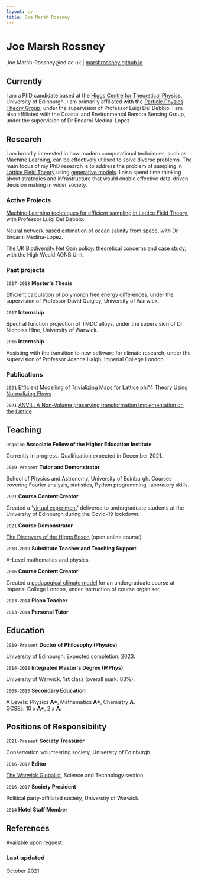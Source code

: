 ```yaml
---
layout: cv
title: Joe Marsh Rossney
---
```

# Joe Marsh Rossney

<div id="webaddress">
Joe.Marsh-Rossney@ed.ac.uk
| <a href="https://marshrossney.github.io">marshrossney.github.io</a>
</div>


## Currently

I am a PhD candidate based at the [Higgs Centre for Theoretical Physics](https://higgs.ph.ed.ac.uk/), University of Edinburgh.
I am primarily affiliated with the [Particle Physics Theory Group](https://www.ph.ed.ac.uk/particle-physics-theory), under the supervision of Professor Luigi Del Debbio.
I am also affiliated with the Coastal and Environmental Remote Sensing Group, under the supervision of Dr Encarni Medina-Lopez.


## Research

I am broadly interested in how modern computational techniques, such as Machine Learning, can be effectively utilised to solve diverse problems.
The main focus of my PhD research is to address the problem of sampling in [Lattice Field Theory](http://scholarpedia.org/article/Lattice_quantum_field_theory) using [generative models](https://openai.com/blog/generative-models/).
I also spend time thinking about strategies and infrastructure that would enable effective data-driven decision making in wider society.


### Active Projects

[Machine Learning techniques for efficient sampling in Lattice Field Theory](https://indico.cern.ch/event/1006302/contributions/4380644/attachments/2279647/3873153/joe-marsh-rossney-poster.pdf), with Professor Luigi Del Debbio.

[Neural network based estimation of ocean salinity from space](https://github.com/marshrossney/salinity-from-space), with Dr Encarni Medina-Lopez.

[The UK Biodiversity Net Gain policy: theoretical concerns and case study](https://marshrossney.github.io/biodiversitymetric3), with the High Weald AONB Unit.


### Past projects

`2017-2018`
__Master's Thesis__

[Efficient calculation of polymorph free energy differences](https://github.com/marshrossney/pylsmc), under the supervision of Professor David Quigley, University of Warwick.

`2017`
__Internship__

Spectral function projection of TMDC alloys, under the supervision of Dr Nicholas Hine, University of Warwick.

`2016`
__Internship__

Assisting with the transition to new software for climate research, under the supervision of Professor Joanna Haigh, Imperial College London.


### Publications

`2021`
[Efficient Modelling of Trivializing Maps for Lattice phi^4 Theory Using Normalizing Flows](https://arxiv.org/abs/2105.12481)

`2021`
[ANVIL: A Non-Volume preserving transformation Implementation on the Lattice](https://doi.org/10.5281/zenodo.4792249)


## Teaching

`Ongoing`
__Associate Fellow of the Higher Education Institute__

Currently in progress. Qualification expected in December 2021.

`2019-Present`
__Tutor and Demonstrator__

School of Physics and Astronomy, University of Edinburgh.
Courses covering Fourier analysis, statistics, Python programming, laboratory skills.

`2021`
__Course Content Creator__

Created a '[virtual experiment](https://www.github.com/marshrossney/percolation)' delivered to undergraduate students at the University of Edinburgh during the Covid-19 lockdown.

`2021`
__Course Demonstrator__

[The Discovery of the Higgs Boson](https://www.futurelearn.com/courses/higgs) (open online course).

`2018-2019`
__Substitute Teacher and Teaching Support__

A-Level mathematics and physics.

`2016`
__Course Content Creator__

Created a [pedagogical climate model](https://github.com/marshrossney/EPcm) for an undergraduate course at Imperial College London, under instruction of course organiser.

`2013-2014`
__Piano Teacher__

`2013-2014`
__Personal Tutor__


## Education

`2019-Present`
__Doctor of Philosophy (Physics)__

University of Edinburgh. Expected completion: 2023.

`2014-2018`
__Integrated Master's Degree (MPhys)__

University of Warwick. __1st__ class (overall mark: 83%).

`2008-2013`
__Secondary Education__

A Levels: Physics __A\*__, Mathematics __A\*__, Chemistry __A__. \
GCSEs: 10 x __A\*__, 2 x __A__.


## Positions of Responsibility

`2021-Present`
__Society Treasurer__

Conservation volunteering society, University of Edinburgh.

`2016-2017`
__Editor__

[The Warwick Globalist](http://warwickglobalist.com), Science and Technology section.

`2016-2017`
__Society President__

Political party-affiliated society, University of Warwick.

`2014`
__Hotel Staff Member__


## References

Available upon request.

### Last updated

October 2021


